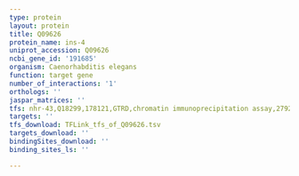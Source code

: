 ```yaml
---
type: protein
layout: protein
title: Q09626
protein_name: ins-4
uniprot_accession: Q09626
ncbi_gene_id: '191685'
organism: Caenorhabditis elegans
function: target gene
number_of_interactions: '1'
orthologs: ''
jaspar_matrices: ''
tfs: nhr-43,Q18299,178121,GTRD,chromatin immunoprecipitation assay,27924024%5Buid%5D,No
targets: ''
tfs_download: TFLink_tfs_of_Q09626.tsv
targets_download: ''
bindingSites_download: ''
binding_sites_ls: ''

---
```


